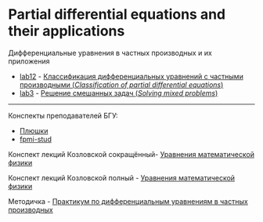 # Partial differential equations and their applications 
Дифференциальные уравнения в частных производных и их приложения

- [lab12](https://github.com/TemaBlag/BSU/blob/main/partial_diff_equations/lab12) - [Классификация дифференциальных уравнений с частными производными (_Classification of partial differential equations_)](https://temablag.github.io/BSU/partial_diff_equations/lab12/lab1.pdf)
- [lab3](https://github.com/TemaBlag/BSU/blob/main/partial_diff_equations/lab3) - [Решение смешанных задач (_Solving mixed problems_)](https://temablag.github.io/BSU/partial_diff_equations/lab3/lab3.pdf)

---
Конспекты преподавателей БГУ:

- [Плюшки](https://drive.google.com/drive/folders/14QZ7j3ICUa00EW4O4oy53sk1PjoVAiYt)
- [fpmi-stud](https://drive.google.com/drive/folders/126qMtPssF-A8xHQRgHRTXBcMyiU4eiUk)

Конспект лекций Козловской сокращённый- [Уравнения математической физики](https://temablag.github.io/BSU/partial_diff_equations/%D0%9A%D0%BE%D0%B7%D0%BB%D0%BE%D0%B2%D1%81%D0%BA%D0%B0%D1%8F.pdf)

Конспект лекций Козловской полный - [Уравнения математической физики](https://temablag.github.io/BSU/partial_diff_equations/UMF_Lections.pdf)

Методичка - [Практикум по дифференциальным уравнениям в частных производных](https://temablag.github.io/BSU/partial_diff_equations/UMF.pdf)
